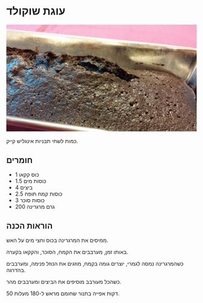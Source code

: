 # עוגת שוקולד

![עוגת שוקולד.jpg](/images%2F%D7%A2%D7%95%D7%92%D7%AA%20%D7%A9%D7%95%D7%A7%D7%95%D7%9C%D7%93.jpg)

כמות לשתי תבניות אינגליש קייק.

## חומרים

- 1 כוס קקאו
- 1.5 כוסות מים
- 4 ביצים
- 2.5 כוסות קמח תופח
- 3 כוסות סוכר
- 200 גרם מרגרינה

## הוראות הכנה

ממיסים את המרגרינה בכוס וחצי מים על האש.

באותו זמן, מערבבים את הקמח, הסוכר, והקקאו בקערה.

כשהמרגרינה נמסה לגמרי, יוצרים גומה בקמח, מוזגים את הנוזל פנימה, ומערבבים בהדרגה.

כשהכל מעורבב מוסיפים את הביצים ומערבבים מהר.

50 דקות אפייה בתנור שחומם מראש ל-180 מעלות.

